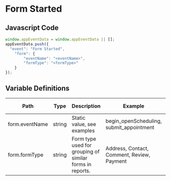# Form Started

### 

## Javascript Code
```js
window.appEventData = window.appEventData || [];
appEventData.push({
  "event": "Form Started",
    "form": {
        "eventName": "<eventName>",
        "formType": "<formType>"
    }
});
```

## Variable Definitions

|Path|Type|Description|Example|Pattern|Min Length|Max Length|Minimum|Maximum|Multiple Of|
| --- | --- | --- | --- | --- | --- | --- | --- | --- | --- |
|form.eventName|string|Static value, see examples|begin\_openScheduling, submit\_appointment|||||||
|form.formType|string|Form type used for grouping of similar forms in reports.  |Address, Contact, Comment, Review, Payment|||||||




